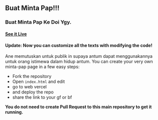 ## Buat Minta Pap!!!

### Buat Minta Pap Ke Doi Ygy.

#### [See it Live](https://ayang-qiya.vercel.app/)

#### Update: Now you can customize all the texts with modifying the code!

Ane memutuskan untuk publik in supaya antum dapat menggunakannya untuk orang istimewa dalam hidup antum.
You can create your very own minta-pap page in a few easy steps:

* Fork the repository
* Open `index.html` and edit
* go to web vercel
* and deploy the repo
* share the link to your gf or bf

**You do not need to create Pull Request to this main repository to get it running.**
